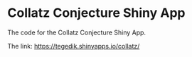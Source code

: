# Collatz Conjecture Shiny App

The code for the Collatz Conjecture Shiny App. 

The link: https://tegedik.shinyapps.io/collatz/

